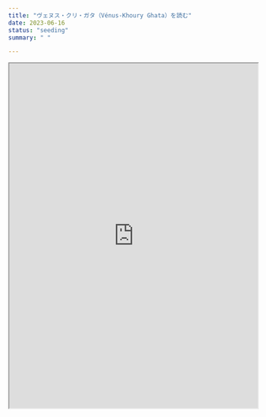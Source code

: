 ```yaml
---
title: "ヴェヌス・クリ・ガタ（Vénus-Khoury Ghata）を読む"
date: 2023-06-16
status: "seeding"
summary: " "

---
```


<iframe width=100% height=700px src="https://docs.google.com/document/d/e/2PACX-1vSvTHg3wgG3Q-iI93rSrVAvOu6HAreDczb_axprwUwUHudCz11fsDCASEachFZq-HveeUo8yq_3E8GK/pub?embedded=true"></iframe>
